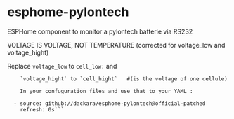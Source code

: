 # esphome-pylontech
ESPHome component to monitor a pylontech batterie via RS232

VOLTAGE IS VOLTAGE, NOT TEMPERATURE (corrected for voltage_low and voltage_hight)

Replace `voltage_low` to `cell_low:` and

        `voltage_hight` to `cell_hight`   #(is the voltage of one cellule)

        In your confuguration files and use that to your YAML :

```external_components:
  - source: github://dackara/esphome-pylontech@official-patched
    refresh: 0s```
